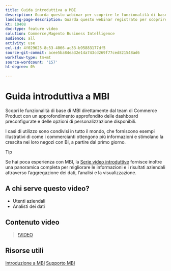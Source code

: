 ```yaml
---
title: Guida introduttiva a MBI
description: Guarda questo webinar per scoprire le funzionalità di base di MBI per il tuo Adobe Commerce o Magenti Open Source store.
landing-page-description: Guarda questo webinar registrato per scoprire le funzionalità di base di MBI per il tuo Adobe Commerce o store di Magenti Open Source.
kt: 10408
doc-type: feature video
solution: Commerce,Magento Business Intelligence
audience: all
activity: use
exl-id: 4f029625-8c53-4066-ac33-b95883177df5
source-git-commit: acee5ba84ea32e14a743cd269f77ced821548ad6
workflow-type: tm+mt
source-wordcount: '157'
ht-degree: 0%

---
```


# Guida introduttiva a MBI

Scopri le funzionalità di base di MBI direttamente dal team di Commerce Product con un approfondimento approfondito delle dashboard preconfigurate e delle opzioni di personalizzazione disponibili.

I casi di utilizzo sono condivisi in tutto il mondo, che forniscono esempi illustrativi di come i commercianti ottengono più informazioni e stimolano la crescita nei loro negozi con BI, a partire dal primo giorno.

>[!TIP]
>
>Se hai poca esperienza con MBI, la [Serie video introduttive](./../1-overview.md) fornisce inoltre una panoramica completa per migliorare le informazioni e i risultati aziendali attraverso l’aggregazione dei dati, l’analisi e la visualizzazione.

## A chi serve questo video?

- Utenti aziendali
- Analisti dei dati

## Contenuto video

>[!VIDEO](https://video.tv.adobe.com/v/342501?quality=12&learn=on)

## Risorse utili

[Introduzione a MBI](https://docs.magento.com/mbi/getting-started/getting-started.html)
[Supporto MBI](https://support.magento.com/hc/en-us/articles/360016730811)
